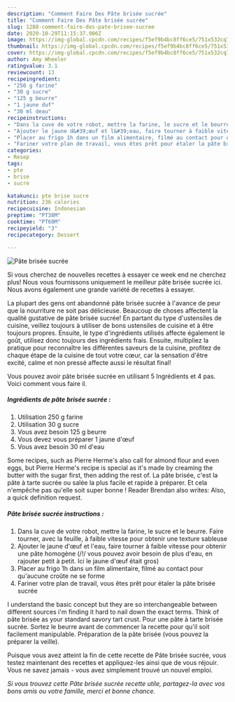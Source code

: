 ```yaml
---
description: "Comment Faire Des Pâte brisée sucrée"
title: "Comment Faire Des Pâte brisée sucrée"
slug: 1288-comment-faire-des-pate-brisee-sucree
date: 2020-10-29T11:15:37.906Z
image: https://img-global.cpcdn.com/recipes/f5ef9b4bc8ff6ce5/751x532cq70/pate-brisee-sucree-photo-principale-de-la-recette.jpg
thumbnail: https://img-global.cpcdn.com/recipes/f5ef9b4bc8ff6ce5/751x532cq70/pate-brisee-sucree-photo-principale-de-la-recette.jpg
cover: https://img-global.cpcdn.com/recipes/f5ef9b4bc8ff6ce5/751x532cq70/pate-brisee-sucree-photo-principale-de-la-recette.jpg
author: Amy Wheeler
ratingvalue: 3.1
reviewcount: 13
recipeingredient:
- "250 g farine"
- "30 g sucre"
- "125 g beurre"
- "1 jaune duf"
- "30 ml deau"
recipeinstructions:
- "Dans la cuve de votre robot, mettre la farine, le sucre et le beurre. Faire tourner, avec la feuille, à faible vitesse pour obtenir une texture sableuse"
- "Ajouter le jaune d&#39;œuf et l&#39;eau, faire tourner à faible vitesse pour obtenir une pâte homogène (/!/ vous pouvez avoir besoin de plus d&#39;eau, en rajouter petit à petit. Ici le jaune d&#39;œuf était gros)"
- "Placer au frigo 1h dans un film alimentaire, filmé au contact pour qu&#39;aucune croûte ne se forme"
- "Fariner votre plan de travail, vous êtes prêt pour étaler la pâte brisée sucrée"
categories:
- Resep
tags:
- pte
- brise
- sucre

katakunci: pte brise sucre 
nutrition: 236 calories
recipecuisine: Indonesian
preptime: "PT38M"
cooktime: "PT60M"
recipeyield: "3"
recipecategory: Dessert

---
```



![Pâte brisée sucrée](https://img-global.cpcdn.com/recipes/f5ef9b4bc8ff6ce5/751x532cq70/pate-brisee-sucree-photo-principale-de-la-recette.jpg)

Si vous cherchez de nouvelles recettes à essayer ce week end ne cherchez plus! Nous vous fournissons uniquement le meilleur pâte brisée sucrée ici. Nous avons également une grande variété de recettes à essayer.

La plupart des gens ont abandonné pâte brisée sucrée à l'avance de peur que la nourriture ne soit pas délicieuse. Beaucoup de choses affectent la qualité gustative de pâte brisée sucrée! En partant du type d'ustensiles de cuisine, veillez toujours à utiliser de bons ustensiles de cuisine et à être toujours propres. Ensuite, le type d'ingrédients utilisés affecte également le goût, utilisez donc toujours des ingrédients frais. Ensuite, multipliez la pratique pour reconnaître les différentes saveurs de la cuisine, profitez de chaque étape de la cuisine de tout votre cœur, car la sensation d'être excité, calme et non pressé affecte aussi le résultat final!

<!--inarticleads1-->

Vous pouvez avoir pâte brisée sucrée en utilisant 5 Ingrédients et 4 pas. Voici comment vous faire il.

##### Ingrédients de pâte brisée sucrée :

1. Utilisation 250 g farine
1. Utilisation 30 g sucre
1. Vous avez besoin 125 g beurre
1. Vous devez vous préparer 1 jaune d&#39;œuf
1. Vous avez besoin 30 ml d&#39;eau


Some recipes, such as Pierre Herme&#39;s also call for almond flour and even eggs, but Pierre Herme&#39;s recipe is special as it&#39;s made by creaming the butter with the sugar first, then adding the rest of. La pâte brisée, c&#39;est la pâte à tarte sucrée ou salée la plus facile et rapide à préparer. Et cela n&#39;empêche pas qu&#39;elle soit super bonne ! Reader Brendan also writes: Also, a quick definition request. 

<!--inarticleads2-->

##### Pâte brisée sucrée instructions :

1. Dans la cuve de votre robot, mettre la farine, le sucre et le beurre. Faire tourner, avec la feuille, à faible vitesse pour obtenir une texture sableuse
1. Ajouter le jaune d&#39;œuf et l&#39;eau, faire tourner à faible vitesse pour obtenir une pâte homogène (/!/ vous pouvez avoir besoin de plus d&#39;eau, en rajouter petit à petit. Ici le jaune d&#39;œuf était gros)
1. Placer au frigo 1h dans un film alimentaire, filmé au contact pour qu&#39;aucune croûte ne se forme
1. Fariner votre plan de travail, vous êtes prêt pour étaler la pâte brisée sucrée


I understand the basic concept but they are so interchangeable between different sources i&#39;m finding it hard to nail down the exact terms. Think of pâte brisée as your standard savory tart crust. Pour une pâte à tarte brisée sucrée. Sortez le beurre avant de commencer la recette pour qu&#39;il soit facilement manipulable. Préparation de la pâte brisée (vous pouvez la préparer la veille). 

<!--inarticleads1-->

<p>
Puisque vous avez atteint la fin de cette recette de Pâte brisée sucrée, vous testez maintenant des recettes et appliquez-les ainsi que de vous réjouir. Vous ne savez jamais - vous avez simplement trouvé un nouvel emploi.
</p>

<p>
<i>Si vous trouvez cette Pâte brisée sucrée recette utile, partagez-la avec vos bons amis ou votre famille, merci et bonne chance.</i>
</p>
